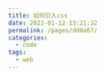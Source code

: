 ```yaml
---
title: 如何引入css
date: 2022-01-12 13:21:32
permalink: /pages/dd0a67/
categories:
  - code
tags:
  - web
---
```

